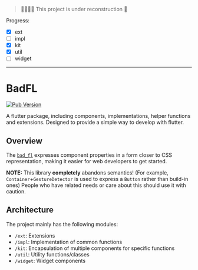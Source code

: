 > 🔧👷🏻‍♂ This project is under reconstruction 🚧

Progress:

- [x] ext
- [ ] impl
- [x] kit
- [x] util
- [ ] widget

---

# BadFL

[![Pub Version](https://img.shields.io/pub/v/bad_fl)](https://github.com/badlopo/bad_fl)

A flutter package, including components, implementations, helper functions and extensions. Designed to provide a simple
way to develop with flutter.

## Overview

The [`bad_fl`](https://pub.dev/packages/bad_fl) expresses component properties in a form closer to CSS representation,
making it easier for web developers to get started.

**NOTE:** This library **completely** abandons semantics! (For example, `Container`+`GestureDetector` is used to
express a `Button` rather than build-in ones) People who have related needs or care about this should use it with
caution.

## Architecture

The project mainly has the following modules:

- `/ext`: Extensions
- `/impl`: Implementation of common functions
- `/kit`: Encapsulation of multiple components for specific functions
- `/util`: Utility functions/classes
- `/widget`: Widget components
